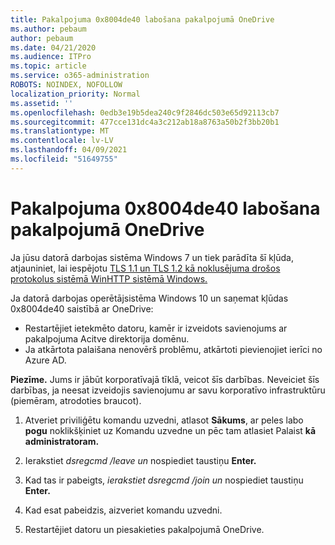 ```yaml
---
title: Pakalpojuma 0x8004de40 labošana pakalpojumā OneDrive
ms.author: pebaum
author: pebaum
ms.date: 04/21/2020
ms.audience: ITPro
ms.topic: article
ms.service: o365-administration
ROBOTS: NOINDEX, NOFOLLOW
localization_priority: Normal
ms.assetid: ''
ms.openlocfilehash: 0edb3e19b5dea240c9f2846dc503e65d92113cb7
ms.sourcegitcommit: 477cce131dc4a3c212ab18a8763a50b2f3bb20b1
ms.translationtype: MT
ms.contentlocale: lv-LV
ms.lasthandoff: 04/09/2021
ms.locfileid: "51649755"
---
```

# <a name="fix-0x8004de40-error-in-onedrive"></a>Pakalpojuma 0x8004de40 labošana pakalpojumā OneDrive

Ja jūsu datorā darbojas sistēma Windows 7 un tiek parādīta šī kļūda, atjauniniet, lai iespējotu [TLS 1.1 un TLS 1.2 kā noklusējuma drošos protokolus sistēmā WinHTTP sistēmā Windows.](https://support.microsoft.com/topic/update-to-enable-tls-1-1-and-tls-1-2-as-default-secure-protocols-in-winhttp-in-windows-c4bd73d2-31d7-761e-0178-11268bb10392)

Ja datorā darbojas operētājsistēma Windows 10 un saņemat kļūdas 0x8004de40 saistībā ar OneDrive:

- Restartējiet ietekmēto datoru, kamēr ir izveidots savienojums ar pakalpojuma Acitve direktorija domēnu.
- Ja atkārtota palaišana nenovērš problēmu, atkārtoti pievienojiet ierīci no Azure AD. 

**Piezīme.** Jums ir jābūt korporatīvajā tīklā, veicot šīs darbības. Neveiciet šīs darbības, ja neesat izveidojis savienojumu ar savu korporatīvo infrastruktūru (piemēram, atrodoties braucot). 

1. Atveriet priviliģētu komandu uzvedni, atlasot **Sākums**, ar peles labo **pogu** noklikšķiniet uz Komandu uzvedne un pēc tam atlasiet Palaist **kā administratoram.**

1. Ierakstiet *dsregcmd /leave un* nospiediet taustiņu **Enter.**

1. Kad tas ir pabeigts, *ierakstiet dsregcmd /join un* nospiediet taustiņu **Enter.**

1. Kad esat pabeidzis, aizveriet komandu uzvedni.

1. Restartējiet datoru un piesakieties pakalpojumā OneDrive.